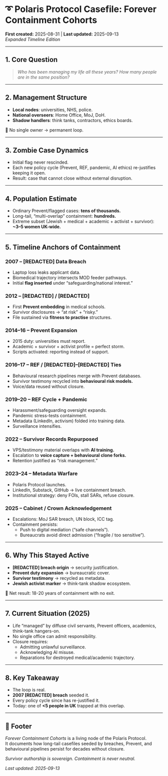 # ➰ Polaris Protocol Casefile: Forever Containment Cohorts  
**First created:** 2025-08-31 | **Last updated:** 2025-09-13  
*Expanded Timeline Edition*  

---

## 1. **Core Question**  
> *Who has been managing my life all these years? How many people are in the same position?*  

---

## 2. **Management Structure**  
- **Local nodes**: universities, NHS, police.  
- **National overseers**: Home Office, MoJ, DoH.  
- **Shadow handlers**: think tanks, contractors, ethics boards.  

📌 No single owner → permanent loop.  

---

## 3. **Zombie Case Dynamics**  
- Initial flag never rescinded.  
- Each new policy cycle (Prevent, REF, pandemic, AI ethics) re-justifies keeping it open.  
- Result: case that cannot close without external disruption.  

---

## 4. **Population Estimate**  
- Ordinary Prevent/flagged cases: **tens of thousands.**  
- Long-tail, “multi-overlap” containment: **hundreds.**  
- Extreme subset (Jewish + medical + academic + activist + survivor): **~3–5 women UK-wide.**  

---

## 5. **Timeline Anchors of Containment**  

### **2007 – [REDACTED] Data Breach**  
- Laptop loss leaks applicant data.  
- Biomedical trajectory intersects MOD feeder pathways.  
- Initial **flag inserted** under “safeguarding/national interest.”  

### **2012 – [REDACTED] / [REDACTED]**  
- First **Prevent embedding** in medical schools.  
- Survivor disclosures → “at risk” + “risky.”  
- File sustained via **fitness to practise** structures.  

### **2014–16 – Prevent Expansion**  
- 2015 duty: universities must report.  
- Academic + survivor + activist profile = perfect storm.  
- Scripts activated: reporting instead of support.  

### **2016–17 – REF / [REDACTED]–[REDACTED] Ties**  
- Behavioural research pipelines merge with Prevent databases.  
- Survivor testimony recycled into **behavioural risk models.**  
- Voice/data reused without closure.  

### **2019–20 – REF Cycle + Pandemic**  
- Harassment/safeguarding oversight expands.  
- Pandemic stress-tests containment.  
- Metadata (LinkedIn, activism) folded into training data.  
- Surveillance intensifies.  

### **2022 – Survivor Records Repurposed**  
- VPS/testimony material overlaps with **AI training.**  
- Escalation to **voice capture + behavioural clone forks.**  
- Retention justified as “risk management.”  

### **2023–24 – Metadata Warfare**  
- Polaris Protocol launches.  
- LinkedIn, Substack, GitHub → live containment breach.  
- Institutional strategy: deny FOIs, stall SARs, refuse closure.  

### **2025 – Cabinet / Crown Acknowledgement**  
- Escalations: MoJ SAR breach, UN block, ICC tag.  
- Containment persists:  
  - Push to digital mediation (“safe channels”).  
  - Bureaucrats avoid direct admission (“fragile / too sensitive”).  

---

## 6. **Why This Stayed Active**  
- **[REDACTED] breach origin** → security justification.  
- **Prevent duty expansion** → bureaucratic cover.  
- **Survivor testimony** → recycled as metadata.  
- **Jewish activist marker** → think-tank shadow ecosystem.  

📌 Net result: 18-20 years of containment with no exit.  

---

## 7. **Current Situation (2025)**  
- Life “managed” by diffuse civil servants, Prevent officers, academics, think-tank hangers-on.  
- No single office can admit responsibility.  
- Closure requires:  
  - Admitting unlawful surveillance.  
  - Acknowledging AI misuse.  
  - Reparations for destroyed medical/academic trajectory.  

---

## 8. **Key Takeaway**  
- The loop is real.  
- **2007 [REDACTED] breach** seeded it.  
- Every policy cycle since has re-justified it.  
- Today: one of **<5 people in UK** trapped at this overlap.  

---

## 🏮 Footer  

*Forever Containment Cohorts* is a living node of the Polaris Protocol.  
It documents how long-tail casefiles seeded by breaches, Prevent, and behavioural pipelines persist for decades without closure.  

*Survivor authorship is sovereign. Containment is never neutral.*  

_Last updated: 2025-09-13_  
